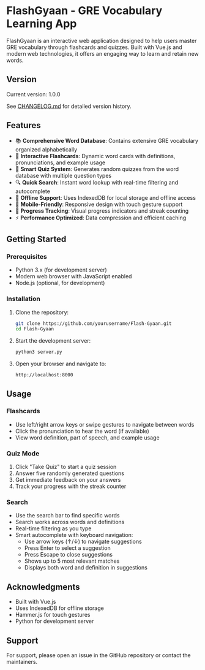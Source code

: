 # FlashGyaan - GRE Vocabulary Learning App

FlashGyaan is an interactive web application designed to help users master GRE vocabulary through flashcards and quizzes. Built with Vue.js and modern web technologies, it offers an engaging way to learn and retain new words.

## Version

Current version: 1.0.0

See [CHANGELOG.md](CHANGELOG.md) for detailed version history.

## Features

- 📚 **Comprehensive Word Database**: Contains extensive GRE vocabulary organized alphabetically
- 🔄 **Interactive Flashcards**: Dynamic word cards with definitions, pronunciations, and example usage
- 📝 **Smart Quiz System**: Generates random quizzes from the word database with multiple question types
- 🔍 **Quick Search**: Instant word lookup with real-time filtering and autocomplete
- 💾 **Offline Support**: Uses IndexedDB for local storage and offline access
- 📱 **Mobile-Friendly**: Responsive design with touch gesture support
- 🎯 **Progress Tracking**: Visual progress indicators and streak counting
- ⚡ **Performance Optimized**: Data compression and efficient caching

## Getting Started

### Prerequisites

- Python 3.x (for development server)
- Modern web browser with JavaScript enabled
- Node.js (optional, for development)

### Installation

1. Clone the repository:
   ```bash
   git clone https://github.com/yourusername/Flash-Gyaan.git
   cd Flash-Gyaan
   ```

2. Start the development server:
   ```bash
   python3 server.py
   ```

3. Open your browser and navigate to:
   ```
   http://localhost:8000
   ```

## Usage

### Flashcards

- Use left/right arrow keys or swipe gestures to navigate between words
- Click the pronunciation to hear the word (if available)
- View word definition, part of speech, and example usage

### Quiz Mode

1. Click "Take Quiz" to start a quiz session
2. Answer five randomly generated questions
3. Get immediate feedback on your answers
4. Track your progress with the streak counter

### Search

- Use the search bar to find specific words
- Search works across words and definitions
- Real-time filtering as you type
- Smart autocomplete with keyboard navigation:
  - Use arrow keys (↑/↓) to navigate suggestions
  - Press Enter to select a suggestion
  - Press Escape to close suggestions
  - Shows up to 5 most relevant matches
  - Displays both word and definition in suggestions

## Acknowledgments

- Built with Vue.js
- Uses IndexedDB for offline storage
- Hammer.js for touch gestures
- Python for development server

## Support

For support, please open an issue in the GitHub repository or contact the maintainers. 
